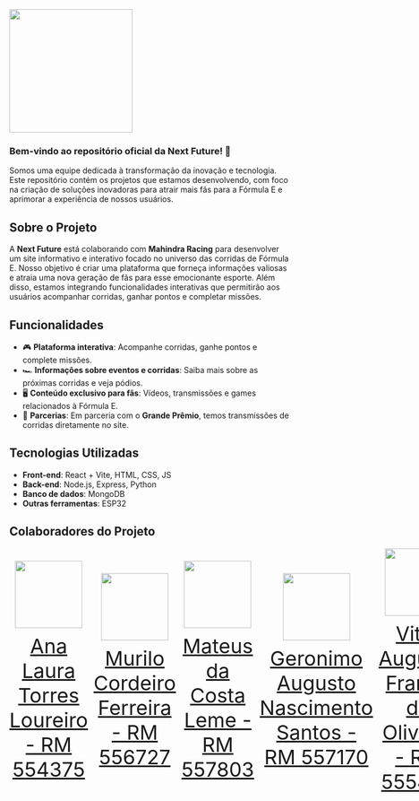 <img src="https://github.com/user-attachments/assets/6e3234e6-1e7d-4c96-9734-24b9f6b95005"  width="220px"> 

### Bem-vindo ao repositório oficial da Next Future! 🚀

Somos uma equipe dedicada à transformação da inovação e tecnologia. Este repositório contém os projetos que estamos desenvolvendo, com foco na criação de soluções inovadoras para atrair mais fãs para a Fórmula E e aprimorar a experiência de nossos usuários.

## Sobre o Projeto

A **Next Future** está colaborando com **Mahindra Racing** para desenvolver um site informativo e interativo focado no universo das corridas de Fórmula E. Nosso objetivo é criar uma plataforma que forneça informações valiosas e atraia uma nova geração de fãs para esse emocionante esporte. Além disso, estamos integrando funcionalidades interativas que permitirão aos usuários acompanhar corridas, ganhar pontos e completar missões.

## Funcionalidades

- 🎮 **Plataforma interativa**: Acompanhe corridas, ganhe pontos e complete missões.
- 🏎️ **Informações sobre eventos e corridas**: Saiba mais sobre as próximas corridas e veja pódios.
- 🖥️ **Conteúdo exclusivo para fãs**: Vídeos, transmissões e games relacionados à Fórmula E.
- 🤝 **Parcerias**: Em parceria com o **Grande Prêmio**, temos transmissões de corridas diretamente no site.
  
## Tecnologias Utilizadas

- **Front-end**: React + Vite, HTML, CSS, JS
- **Back-end**: Node.js, Express, Python
- **Banco de dados**: MongoDB
- **Outras ferramentas**: ESP32


## Colaboradores do Projeto
<div style="display: flex; justify-content: space-between; align-items: center;">
<a href="https://github.com/AnaTorresLoureiro" target="_blank" style="text-align: center; margin-right: 10px;">
<img loading="lazy" src="https://avatars.githubusercontent.com/AnaTorresLoureiro" width=120>
<p style="font-size:min(2vh, 36px); margin-top: 10px;">Ana Laura Torres Loureiro - RM 554375</p>
</a>
<a href="https://github.com/MuriloCngp" target="_blank" style="text-align: center; margin-right: 10px;">
<img loading="lazy" src="https://avatars.githubusercontent.com/MuriloCngp" width=120>
<p style="font-size:min(2vh, 36px); margin-top: 10px;">Murilo Cordeiro Ferreira - RM 556727</p>
</a>
<a href="https://github.com/MateusLem" target="_blank" style="text-align: center; margin-right: 10px;">
<img loading="lazy" src="https://avatars.githubusercontent.com/MateusLem" width=120>
<p style="font-size:min(2vh, 36px); margin-top: 10px;">Mateus da Costa Leme - RM 557803</p>
</a>
<a href="https://github.com/Geronimo-augusto" target="_blank" style="text-align: center; margin-right: 10px;">
<img loading="lazy" src="https://avatars.githubusercontent.com/Geronimo-augusto" width=120>
<p style="font-size:min(2vh, 36px); margin-top: 10px;">	Geronimo Augusto Nascimento Santos - RM 557170</p>
</a>
<a href="https://github.com/Vitorr-AF" target="_blank" style="text-align: center; margin-right: 10px;">
<img loading="lazy" src="https://avatars.githubusercontent.com/Vitorr-AF" width=120>
<p style="font-size:min(2vh, 36px); margin-top: 10px;">Vitor Augusto França de Oliveira - RM 555469</p>
</a>
</div>
